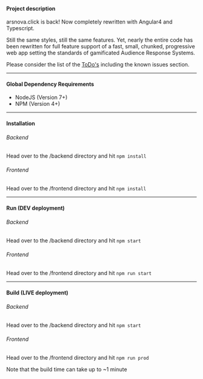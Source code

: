#### Project description

arsnova.click is back! Now completely rewritten with Angular4 and Typescript.

Still the same styles, still the same features. Yet, nearly the entire code has been rewritten for full feature support of a fast, small, chunked, progressive web app setting the standards of gamificated Audience Response Systems.

Please consider the list of the [ToDo's](./TODOS.md) including the known issues section.

---
#### Global Dependency Requirements

- NodeJS (Version 7+)
- NPM (Version 4+)

---
#### Installation

###### Backend
Head over to the /backend directory and hit `npm install`

###### Frontend
Head over to the /frontend directory and hit `npm install`

---
#### Run (DEV deployment)

###### Backend
Head over to the /backend directory and hit `npm start`

###### Frontend
Head over to the /frontend directory and hit `npm run start`

---
#### Build (LIVE deployment)

###### Backend
Head over to the /backend directory and hit `npm start`

###### Frontend
Head over to the /frontend directory and hit `npm run prod`

Note that the build time can take up to ~1 minute
